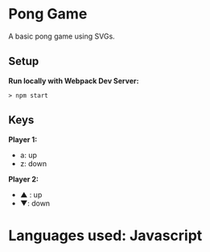# Pong Game

A basic pong game using SVGs.

## Setup

**Run locally with Webpack Dev Server:**

`> npm start`

## Keys

**Player 1:**
* a: up
* z: down

**Player 2:**
* ▲ : up
* ▼: down

# Languages used: Javascript
